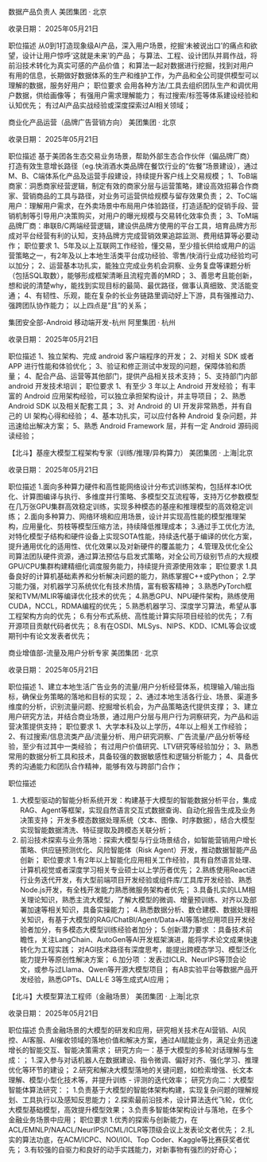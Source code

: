 数据产品负责人
美团集团 · 北京

收录日期： 2025年05月21日

职位描述
从0到1打造现象级AI产品，深入用户场景，挖掘‘未被说出口’的痛点和欲望，设计让用户惊呼‘这就是未来’的产品；
与算法、工程、设计团队并肩作战，将前沿技术转化为真实可感的产品价值；
和算法一起对数据进行挖掘，找到对用户有用的信息，长期做好数据体系的生产和维护工作，为产品和全公司提供模型可以理解的数据，服务好用户；
职位要求
会用各种方法/工具去组织团队生产和调优用户数据，供给画像等；
有强用户需求理解能力；
有过搜索/标签等体系建设经验和认知优先；
有过AI产品实战经验或深度探索过AI相关领域；


商业化产品运营（品牌广告营销方向）
美团集团 · 北京

收录日期： 2025年05月21日

职位描述
基于美团各生态交易业务场景，帮助外部生态合作伙伴（偏品牌厂商）打造有效生意增长路径（eg.快消酒水类品牌在餐饮行业的“佐餐”场景建设），通过M、B、C端体系化产品及运营手段建设，持续提升客户线上交易规模；
1、ToB端商家：洞悉商家经营逻辑，制定有效的商家分层与运营策略，建设高效招募合作商家、营销商品的工具与路径，对业务可运营供给规模与留存效果负责；
2、ToC端用户：理解用户需求，在外卖场景中布局用户体验路径，打造适配的促销手段、营销机制等引导用户决策购买，对用户的曝光规模与交易转化效率负责；
3、ToM端品牌厂商：串联B/C两端经营逻辑，建设供品牌方使用的平台工具，培育品牌方形成对平台经营有利的认知，支持品牌方完成营销效果追踪监测、费用结算等必要动作；
职位要求
1、5年及以上互联网工作经验，懂交易，至少擅长供给或用户的运营策略之一，有2年及以上本地生活类平台成功经验、零售/快消行业成功经验均可以加分；
2、运营基本功扎实，能独立完成业务机会洞察、业务复盘等课题分析（包括SQL取数），能够形成框架清晰且流程完善的MRD；
3、善思考且能创新，想和说的清楚why，能找到实现目标的最简、最优路径，做事认真细致、灵活能变通；
4、有韧性、乐观，能在复杂的长业务链路里调动好上下游，具有强推动力、强跨团队协作能力；
以上四点是“且”的关系；

集团安全部-Android 移动端开发-杭州
阿里集团 · 杭州

收录日期： 2025年05月21日

职位描述
1、独立架构、完成 android 客户端程序的开发；
2、对相关 SDK 或者 APP 进行性能和体验优化；
3、验证和修正测试中发现的问题，保障体验和质量；
4、配合产品、运营等其他部门，提供产品相关技术支持；
5、支持部门内部 android 开发技术培训；
职位要求
1、有至少 3 年以上 Android 开发经验；
有丰富的 Android 应用架构经验，可以独立承担架构设计，并主导项目；
2、熟悉 Android SDK 以及相关配套工具；
3、对 Android 的 UI 开发非常熟悉，并有自己的 UI 架构心得和经验；
4、基本功扎实，可以应付各种 Android 复杂问题，并迅速给出解决方案；
5、熟悉 Android Framework 层，并有一定 Android 源码阅读经验；

【北斗】基座大模型工程架构专家（训练/推理/异构算力）
美团集团 · 上海|北京

收录日期： 2025年05月21日

职位描述
1.面向多种算力硬件和高性能网络设计分布式训练架构，包括样本IO优化、计算图编译与执行、多维度并行策略、多模型交互流程等，支持万亿参数模型在几万张GPU集群高效稳定训练，实现多种模态的基座和推理模型的高效稳定训练；
2.面向多种算力、网络环境和应用场景，设计并实现高性能的模型推理架构，应用量化、剪枝等模型压缩方法，持续降低推理成本；
3.通过手工优化方法,对特化模型子结构和硬件设备上实现SOTA性能，持续迭代基于编译的优化方案，提升通用优化的适用性、优化效果以及对新硬件的覆盖能力；
4.管理及优化全公司算法团队硬件资源，通过算法预估与启发式策略，对全公司万级别节点的大规模GPU/CPU集群构建精细化调度服务能力，持续提升资源使用效率；
职位要求
1.具备良好的计算机基础素养和分析解决问题的能力，熟练掌握C++或Python；
2.学习能力强，对机器学习系统优化有技术热情，富有极客精神；
3.熟悉PyTorch框架和TVM/MLIR等编译优化技术的优先；
4.熟悉GPU、NPU硬件架构，熟练使用CUDA，NCCL，RDMA编程的优先；
5.熟悉机器学习、深度学习算法，希望从事工程架构方向的优先；
6.有分布式系统、高性能计算实际项目经验的优先；
7.有开源项目贡献代码者优先；
8.有在OSDI、MLSys、NIPS、KDD、ICML等会议或期刊中有论文发表者优先；

商业增值部-流量及用户分析专家
美团集团 · 北京

收录日期： 2025年05月21日

职位描述
1、建立本地生活广告业务的流量/用户分析经营体系，梳理输入/输出指标，确保业务策略的落地和目标的实现；
2、通过本地生活各行业、场景、渠道多维度的分析，识别流量问题、挖掘增长机会，为产品策略迭代提供支撑；
3、建立用户研究方法，并结合商业场景，通过用户分层与用户行为洞察研究，为产品和运营决策提供支持；
职位要求
1、大学本科及以上学历，4年以上相关工作经验；
2、有过搜索/信息流类产品/流量分析、用户研究洞察、广告流量/产品分析等经验，至少有过其中一类经验；
有过用户价值研究、LTV研究等经验加分；
3、熟悉常用的数据分析工具和技术，具备较强的数据敏感性和逻辑分析能力；
4、具备优秀的沟通能力和团队合作精神，能够有效与跨部门合作；

职位描述
1. 大模型驱动的智能分析系统开发：构建基于大模型的智能数据分析平台，集成RAG、Agent等框架，实现自然语言交互式数据查询、自动化报告生成及业务决策支持；
开发多模态数据处理系统（文本、图像、时序数据），结合大模型实现智能数据清洗、特征提取及跨模态关联分析；
2. 前沿技术探索与业务落地：探索大模型与行业场景结合，如智能营销用户增长策略、供应链预测优化、风险智能体（Risk Agent）开发，推动数据智能产品创新；
职位要求
1.有2年以上智能化应用相关工作经验，具有自然语言处理、计算机视觉或者深度学习相关专业硕士以上学历者优先；
2.熟练使用React进行业务迭代开发，有大型前端项目开发经验或组件库/工具库开发经验、熟悉Node.js开发，有全栈开发能力熟悉微服务架构者优先；
3.具备扎实的LLM相关理论知识，熟悉主流大模型，了解大模型的微调、增量预训练、对齐以及部署加速等相关知识，具备实操能力；
4.熟悉数据分析、数仓建模、数据处理相关知识，有基于大模型的RAG/ChatBI/Agent/Data+AI等落地应用项目开发经验者加分，有多模态大模型训练经验者加分；
5.创新潜力要求 ：具备技术前瞻性，关注LangChain、AutoGen等AI开发框架演进，能将学术论文成果快速转化为工程实践；
对AGI技术路径有深度思考，能提出跨模态学习、模型泛化能力提升等原创性解决方案；
6.加分项 ：发表过ICLR、NeurIPS等顶会论文，或参与过Llama、Qwen等开源大模型项目；
有AB实验平台等数据产品开发经验，熟悉GPTs、DALL·E 3等生成式AI应用；

【北斗】大模型算法工程师（金融场景）
美团集团 · 上海|北京

收录日期： 2025年05月21日

职位描述
负责金融场景的大模型的研发和应用，研究相关技术在AI营销、AI风控、AI客服、AI催收领域的落地价值和解决方案，通过AI赋能业务，满足业务迅速增长的智能交互、智能决策需求；
研究方向一：基于大模型的多轮对话理解与生成：；
1.深入参与对话机器人在数据建设、指令微调、偏好对齐、强化学习、推理优化等环节的建设；
2.研究和解决大模型落地的关键问题，如检索增强、长文本理解、模型小型化技术等，并提升训练 - 评测的迭代效率；
研究方向二：大模型智能体算法研究：；
1.负责基于大模型的智能体架构构建，实现复杂问题的理解规划、工具执行以及感知反思能力；
2.探索最前沿技术，设计算法迭代飞轮，优化大模型基础模型，高效提升模型效果；
3.负责多智能体架构设计与落地，在多个金融业务场景中应用；
职位要求
1.优秀的探索与创新能力，在ACL/EMNLP/NAACL/NeurIPS/ICML/ICLR等顶级会议上发表论文者优先；
2.扎实的算法功底，在ACM/ICPC、NOI/IOI、Top Coder、Kaggle等比赛获奖者优先；
3.有较强的自驱力和良好的动手实践能力，对新事物有强烈的好奇心；